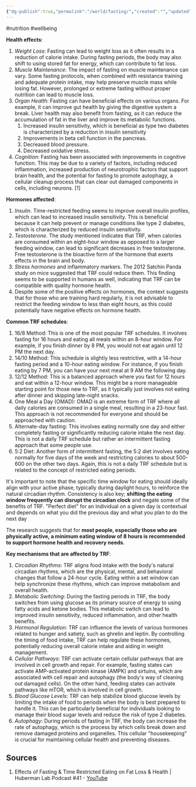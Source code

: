```yaml
---
{"dg-publish":true,"permalink":"/world/fasting/","created":"","updated":""}
---
```


#nutrition #wellbeing 

**Health effects**:
1. *Weight Loss*: Fasting can lead to weight loss as it often results in a reduction of calorie intake. During fasting periods, the body may also shift to using stored fat for energy, which can contribute to fat loss.
2. *Muscle Maintenance*: The impact of fasting on muscle maintenance can vary. Some fasting protocols, when combined with resistance training and adequate protein intake, may help preserve muscle mass while losing fat. However, prolonged or extreme fasting without proper nutrition can lead to muscle loss.
3. *Organ Health*: Fasting can have beneficial effects on various organs. For example, it can improve gut health by giving the digestive system a break. Liver health may also benefit from fasting, as it can reduce the accumulation of fat in the liver and improve its metabolic functions.
	1. Increased insulin sensitivity, which is beneficial as type two diabetes is characterized by a reduction in insulin sensitivity
	2. Improvements in beta cell function in the pancreas.
	3. Decreased blood pressure.
	4. Decreased oxidative stress.
4. *Cognition*: Fasting has been associated with improvements in cognitive function. This may be due to a variety of factors, including reduced inflammation, increased production of neurotrophic factors that support brain health, and the potential for fasting to promote autophagy, a cellular cleanup process that can clear out damaged components in cells, including neurons. [1]

**Hormones affected**:
1. *Insulin*. Time-restricted feeding seems to improve overall insulin profiles, which can lead to increased insulin sensitivity. This is beneficial because it can help prevent or manage conditions like type 2 diabetes, which is characterized by reduced insulin sensitivity.
2. *Testosterone*. The study mentioned indicates that TRF, when calories are consumed within an eight-hour window as opposed to a larger feeding window, can lead to significant decreases in free testosterone. Free testosterone is the bioactive form of the hormone that exerts effects in the brain and body.
3. *Stress hormones* and inflammatory markers. The 2012 Satchin Panda study on mice suggested that TRF could reduce them. This finding seems to be supported in humans as well, indicating that TRF can be compatible with quality hormone health.
4. Despite some of the positive effects on hormones, the context suggests that for those who are training hard regularly, it is not advisable to restrict the feeding window to less than eight hours, as this could potentially have negative effects on hormone health.

**Common TRF schedules**:
1. 16/8 Method: This is one of the most popular TRF schedules. It involves fasting for 16 hours and eating all meals within an 8-hour window. For example, if you finish dinner by 8 PM, you would not eat again until 12 PM the next day.
2. 14/10 Method: This schedule is slightly less restrictive, with a 14-hour fasting period and a 10-hour eating window. For instance, if you finish eating by 7 PM, you can have your next meal at 9 AM the following day.
3. 12/12 Method: This is a balanced approach where you fast for 12 hours and eat within a 12-hour window. This might be a more manageable starting point for those new to TRF, as it typically just involves not eating after dinner and skipping late-night snacks.
4. One Meal a Day (OMAD): OMAD is an extreme form of TRF where all daily calories are consumed in a single meal, resulting in a 23-hour fast. This approach is not recommended for everyone and should be approached with caution.
5. Alternate-day fasting: This involves eating normally one day and either completely fasting or significantly reducing calorie intake the next day. This is not a daily TRF schedule but rather an intermittent fasting approach that some people use.
6. 5:2 Diet: Another form of intermittent fasting, the 5:2 diet involves eating normally for five days of the week and restricting calories to about 500-600 on the other two days. Again, this is not a daily TRF schedule but is related to the concept of restricted eating periods.
    
It's important to note that the specific time window for eating should ideally align with your active phase, typically during daylight hours, to reinforce the natural circadian rhythm. Consistency is also key; **shifting the eating window frequently can disrupt the circadian clock** and negate some of the benefits of TRF. "Perfect diet" for an individual on a given day is contextual and depends on what you did the previous day and what you plan to do the next day

The research suggests that for **most people, especially those who are physically active, a minimum eating window of 8 hours is recommended to support hormone health and recovery needs**.

**Key mechanisms that are affected by TRF**:
1. *Circadian Rhythms*: TRF aligns food intake with the body's natural circadian rhythms, which are the physical, mental, and behavioral changes that follow a 24-hour cycle. Eating within a set window can help synchronize these rhythms, which can improve metabolism and overall health.
2. *Metabolic Switching*: During the fasting periods in TRF, the body switches from using glucose as its primary source of energy to using fatty acids and ketone bodies. This metabolic switch can lead to improved insulin sensitivity, reduced inflammation, and other health benefits.
3. *Hormonal Regulation*: TRF can influence the levels of various hormones related to hunger and satiety, such as ghrelin and leptin. By controlling the timing of food intake, TRF can help regulate these hormones, potentially reducing overall calorie intake and aiding in weight management.
4. *Cellular Pathways*: TRF can activate certain cellular pathways that are involved in cell growth and repair. For example, fasting states can activate AMP-activated protein kinase (AMPK) and sirtuins, which are associated with cell repair and autophagy (the body's way of cleaning out damaged cells). On the other hand, feeding states can activate pathways like mTOR, which is involved in cell growth.
5. *Blood Glucose Levels*: TRF can help stabilize blood glucose levels by limiting the intake of food to periods when the body is best prepared to handle it. This can be particularly beneficial for individuals looking to manage their blood sugar levels and reduce the risk of type 2 diabetes.
6. *Autophagy*: During periods of fasting in TRF, the body can increase the rate of autophagy, which is the process by which cells break down and remove damaged proteins and organelles. This cellular "housekeeping" is crucial for maintaining cellular health and preventing diseases.

## Sources
1. Effects of Fasting & Time Restricted Eating on Fat Loss & Health | Huberman Lab Podcast #41 - [YouTube](https://www.youtube.com/watch?v=9tRohh0gErM)